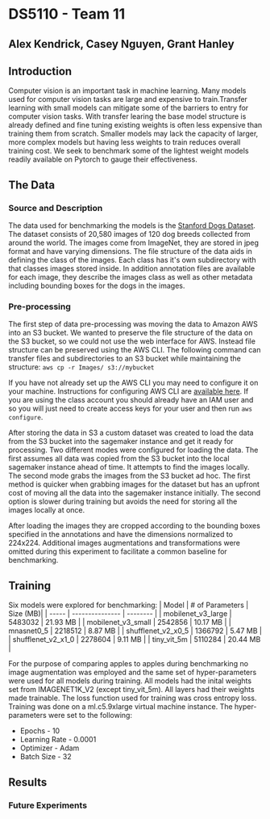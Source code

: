 # DS5110 - Team 11

## Alex Kendrick, Casey Nguyen, Grant Hanley

## Introduction
Computer vision is an important task in machine learning. Many models used for computer vision tasks are large and expensive to train.Transfer learning with small models can mitigate some of the barriers to entry for computer vision tasks. With transfer learing the base model structure is already defined and fine tuning existing weights is often less expensive than training them from scratch. Smaller models may lack the capacity of larger, more complex models but having less weights to train reduces overall training cost. We seek to benchmark some of the lightest weight models readily available on Pytorch to gauge their effectiveness.

## The Data
### Source and Description
The data used for benchmarking the models is the [Stanford Dogs Dataset](http://vision.stanford.edu/aditya86/ImageNetDogs/). The dataset consists of 20,580 images of 120 dog breeds collected from around the world. The images come from ImageNet, they are stored in jpeg format and have varying dimensions. The file structure of the data aids in defining the class of the images. Each class has it's own subdirectory with that classes images stored inside. In addition annotation files are available for each image, they describe the images class as well as other metadata including bounding boxes for the dogs in the images.

### Pre-processing
The first step of data pre-processing was moving the data to Amazon AWS into an S3 bucket. We wanted to preserve the file structure of the data on the S3 bucket, so we could not use the web interface for AWS. Instead file structure can be preserved using the AWS CLI. The following command can transfer files and subdirectories to an S3 bucket while maintaining the structure:
`aws cp -r Images/ s3://mybucket`

If you have not already set up the AWS CLI you may need to configure it on your machine. Instructions for configuring AWS CLI are [available here](https://docs.aws.amazon.com/cli/latest/userguide/cli-authentication-user.html#cli-authentication-user-get). If you are using the class account you should already have an IAM user and so you will just need to create access keys for your user and then run `aws configure`.

After storing the data in S3 a custom dataset was created to load the data from the S3 bucket into the sagemaker instance and get it ready for processing. Two different modes were configured for loading the data. The first assumes all data was copied from the S3 bucket into the local sagemaker instance ahead of time. It attempts to find the images locally. The second mode grabs the images from the S3 bucket ad hoc. The first method is quicker when grabbing images for the dataset but has an upfront cost of moving all the data into the sagemaker instance initially. The second option is slower during training but avoids the need for storing all the images locally at once.

After loading the images they are cropped according to the bounding boxes specified in the annotations and have the dimensions normalized to 224x224. Additional images augmentations and transformations were omitted during this experiment to facilitate a common baseline for benchmarking.

## Training
Six models were explored for benchmarking:
| Model | # of Parameters | Size (MB)|
| ----- | --------------- | -------- |
| mobilenet_v3_large | 5483032 | 21.93 MB |
| mobilenet_v3_small | 2542856 | 10.17 MB |
| mnasnet0_5 | 2218512 | 8.87 MB |
| shufflenet_v2_x0_5 | 1366792 | 5.47 MB |
| shufflenet_v2_x1_0 | 2278604 | 9.11 MB |
| tiny_vit_5m | 5110284 | 20.44 MB |


For the purpose of comparing apples to apples during benchmarking no image augmentation was employed and the same set of hyper-parameters were used for all models during training. All models had the inital weights set from IMAGENET1K_V2 (except tiny_vit_5m). All layers had their weights made trainable. The loss function used for training was cross entropy loss. Training was done on a ml.c5.9xlarge virtual machine instance. The hyper-parameters were set to the following:
* Epochs - 10
* Learning Rate - 0.0001
* Optimizer - Adam
* Batch Size - 32

## Results

### Future Experiments